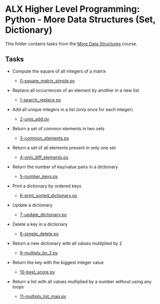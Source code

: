 # ALX Higher Level Programming: Python - More Data Structures (Set, Dictionary)

This folder contains tasks from the [More Data Structures](https://github.com/alx-higher/0x04-python-more_data_structures) course.

## Tasks

- Compute the square of all integers of a matrix
  - [0-square_matrix_simple.py](
        https://github.com/alx-higher/0x04-python-more_data_structures/blob/master/0-square_matrix_simple.py
    )

- Replace all occurrences of an element by another in a new list
  - [1-search_replace.py](
        https://github.com/alx-higher/0x04-python-more_data_structures/blob/master/1-search_replace.py
    )

- Add all unique integers in a list (only once for each integer)
  - [2-uniq_add.py](
        https://github.com/alx-higher/0x04-python-more_data_structures/blob/master/2-uniq.py
    )

- Return a set of common elements in two sets
  - [3-common_elements.py](
        https://github.com/alx-higher/0x04-python-more_data_structures/blob/master/3-common_elements.py
    )

- Return a set of all elements present in only one set
  - [4-only_diff_elements.py](
        https://github.com/alx-higher/0x04-python-more_data_structures/blob/master/4-only_diff_elements.py
    )

- Return the number of key/value pairs in a dictionary
  - [5-number_keys.py](
        https://github.com/alx-higher/0x04-python-more_data_structures/blob/master/5-number_keys.py
    )

- Print a dictionary by ordered keys
  - [6-print_sorted_dictionary.py](
        https://github.com/alx-higher/0x04-python-more_data_structures/blob/master/6-print_sorted_dictionary.py
    )

- Update a dictionary
  - [7-update_dictionary.py](
        https://github.com/alx-higher/0x04-python-more_data_structures/blob/master/7-update_dictionary.py
    )

- Delete a key in a dictionary
  - [8-simple_delete.py](
        https://github.com/alx-higher/0x04-python-more_data_structures/blob/master/8-simple_delete.py
    )

- Return a new dictionary with all values multiplied by 2
  - [9-multiply_by_2.py](
        https://github.com/alx-higher/0x04-python-more_data_structures/blob/master/9-multiply_by_2.py
    )

- Return the key with the biggest integer value
  - [10-best_score.py](
        https://github.com/alx-higher/0x04-python-more_data_structures/blob/master/10-best_score.py
    )

- Return a list with all values multiplied by a number without using any loops
  - [11-multiply_list_map.py](
        https://github.com/alx-higher/0x04-python-more_data_structures/blob/master/11-multiply_list_map.py
  )
